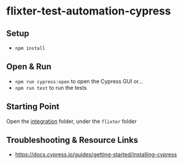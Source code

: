 # flixter-test-automation-cypress

## Setup

- `npm install`

## Open & Run

- `npm run cypress:open` to open the Cypress GUI or...
- `npm run test` to run the tests

## Starting Point
 
Open the [integration](./cypress/integration/) folder, under the `flixter` folder

## Troubleshooting & Resource Links

- https://docs.cypress.io/guides/getting-started/installing-cypress